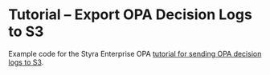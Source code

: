 # Tutorial – Export OPA Decision Logs to S3

Example code for the Styra Enterprise OPA [tutorial for sending OPA decision logs to S3](https://docs.styra.comenterprise-opa/tutorials/decision-logs/s3).
